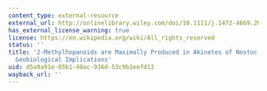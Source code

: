 ```yaml
---
content_type: external-resource
external_url: http://onlinelibrary.wiley.com/doi/10.1111/j.1472-4669.2009.00217.x/abstract
has_external_license_warning: true
license: https://en.wikipedia.org/wiki/All_rights_reserved
status: ''
title: '2-Methylhopanoids are Maximally Produced in Akinetes of Nostoc Punctiforme:
  Geobiological Implications'
uid: d5a9a91e-05b1-40ac-936d-53c9b1eefd13
wayback_url: ''
---
```

